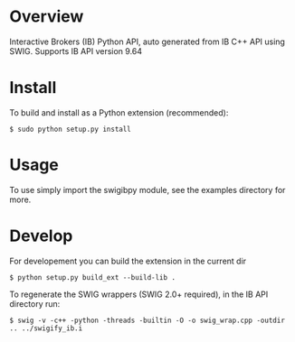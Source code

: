 Overview
========

Interactive Brokers (IB) Python API, auto generated from IB C++ API using SWIG.
Supports IB API version 9.64

Install
=======

To build and install as a Python extension (recommended):

    $ sudo python setup.py install
    
Usage
=====

To use simply import the swigibpy module, see the examples directory for more.

Develop
=======
    
For developement you can build the extension in the current dir 

    $ python setup.py build_ext --build-lib .
 	
To regenerate the SWIG wrappers (SWIG 2.0+ required), in the IB API 
directory run:

    $ swig -v -c++ -python -threads -builtin -O -o swig_wrap.cpp -outdir .. ../swigify_ib.i